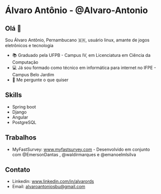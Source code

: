 # Álvaro Antônio - @Alvaro-Antonio

## Olá 👋

Sou Álvaro Antônio, Pernambucano 🇧🇷, usuário linux, amante de jogos eletrônicos e tecnologia

- 📚 Graduado pela UFPB - Campus IV, em Licenciatura em Ciência da Computação
- 💻 Já sou formado como técnico em informática para internet no IFPE - Campus Belo Jardim
- 💭 Me pergunte o que quiser

## Skills
- Spring boot
- Django 
- Angular
- PostgreSQL

## Trabalhos
- MyFastSurvey: www.myfastsurvey.com -  Desenvolvido em conjunto com @EmersonDantas , @waldirmarques e @emanoelmlsilva

## Contato
- Linkedin: www.linkedin.com/in/alvarords
- Email: alvaroantoniosbu@gmail.com
